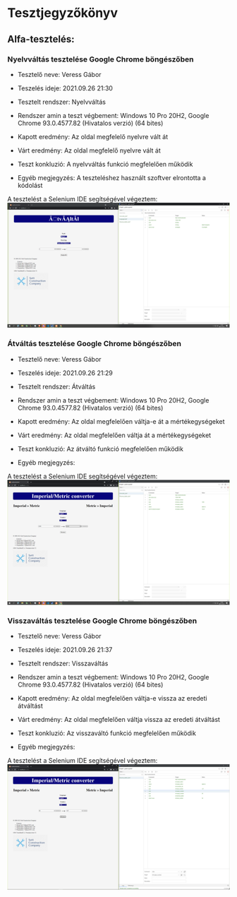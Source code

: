 # Tesztjegyzőkönyv

## Alfa-tesztelés:

### Nyelvváltás tesztelése Google Chrome böngészőben

- Tesztelő neve: Veress Gábor

- Teszelés ideje: 2021.09.26 21:30

- Tesztelt rendszer: Nyelvváltás

- Rendszer amin a teszt végbement: Windows 10 Pro 20H2, Google Chrome 93.0.4577.82 (Hivatalos verzió) (64 bites)

- Kapott eredmény: Az oldal megfelelő 
        nyelvre vált át

- Várt eredmény: Az oldal megfelelő nyelvre vált át

- Teszt konkluzió: A nyelvváltás funkció megfelelően működik

- Egyéb megjegyzés: A teszteléshez használt szoftver elrontotta a kódolást

A tesztelést a Selenium IDE segítségével végeztem:
![Kép a nyelvváltás tesztelésről](/images/nyelv-teszt.png)



### Átváltás tesztelése Google Chrome böngészőben

- Tesztelő neve: Veress Gábor

- Teszelés ideje: 2021.09.26 21:29

- Tesztelt rendszer: Átváltás

- Rendszer amin a teszt végbement: Windows 10 Pro 20H2, Google Chrome 93.0.4577.82 (Hivatalos verzió) (64 bites)

- Kapott eredmény: Az oldal megfelelően váltja-e át a mértékegységeket

- Várt eredmény: Az oldal megfelelően váltja át a mértékegységeket

- Teszt konkluzió: Az átváltó funkció megfelelően működik

- Egyéb megjegyzés:

A tesztelést a Selenium IDE segítségével végeztem:
![Kép az átváltás tesztelésről](/images/atvalto-teszt.png)


### Visszaváltás tesztelése Google Chrome böngészőben 
- Tesztelő neve: Veress Gábor

- Teszelés ideje: 2021.09.26 21:37

- Tesztelt rendszer: Visszaváltás

- Rendszer amin a teszt végbement: Windows 10 Pro 20H2, Google Chrome 93.0.4577.82 (Hivatalos verzió) (64 bites)

- Kapott eredmény: Az oldal megfelelően váltja-e vissza az eredeti átváltást

- Várt eredmény: Az oldal megfelelően váltja vissza az eredeti átváltást

- Teszt konkluzió: Az visszaváltó funkció megfelelően működik

- Egyéb megjegyzés:

A tesztelést a Selenium IDE segítségével végeztem:
![Kép a visszaváltás tesztelésről](/images/reverse-button-teszt.png)